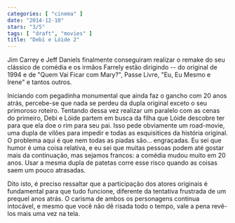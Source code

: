 ```yaml
---
categories: [ "cinema" ]
date: "2014-12-10"
stars: "3/5"
tags: [ "draft", "movies" ]
title: "Debi e Lóide 2"
---
```

Jim Carrey e Jeff Daniels finalmente conseguiram realizar o remake do seu clássico de comédia e os irmãos Farrely estão dirigindo -- do original de 1994 e de "Quem Vai Ficar com Mary?", Passe Livre, "Eu, Eu Mesmo e Irene" e tantos outros.

Iniciando com pegadinha monumental que ainda faz o gancho com 20 anos atrás, percebe-se que nada se perdeu da dupla original exceto o seu primoroso roteiro. Tentando dessa vez realizar um paralelo com as cenas do primeiro, Debi e Lóide partem em busca da filha que Lóide descobre ter para que ela doe o rim para seu pai. Isso pede obviamente um road-movie, uma dupla de vilões para impedir e todas as esquisitices da história original. O problema aqui é que nem todas as piadas são... engraçadas. Eu sei que humor é uma coisa relativa, e eu sei que muitas pessoas podem até gostar mais da continuação, mas sejamos francos: a comédia mudou muito em 20 anos. Usar a mesma dupla de patetas corre esse risco quando as coisas saem um pouco atrasadas.

Dito isto, é preciso ressaltar que a participação dos atores originais é fundamental para que tudo funcione, diferente da tentativa frustrada de um prequel anos atrás. O carisma de ambos os personagens continua intocável, e mesmo que você não dê risada todo o tempo, vale a pena revê-los mais uma vez na tela.
